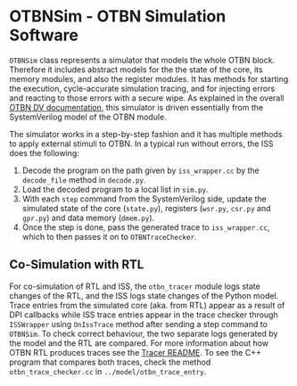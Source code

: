 # OTBNSim - OTBN Simulation Software

`OTBNSim` class represents a simulator that models the whole OTBN block.
Therefore it includes abstract models for the the state of the core, its memory modules, and also the register modules.
It has methods for starting the execution, cycle-accurate simulation tracing, and for injecting errors and reacting to those errors with a secure wipe.
As explained in the overall [OTBN DV documentation](../README.md), this simulator is driven essentially from the SystemVerilog model of the OTBN module.

The simulator works in a step-by-step fashion and it has multiple methods to apply external stimuli to OTBN.
In a typical run without errors, the ISS does the following:
 1. Decode the program on the path given by `iss_wrapper.cc` by the `decode_file` method in `decode.py`.
 2. Load the decoded program to a local list in `sim.py`.
 3. With each `step` command from the SystemVerilog side, update the simulated state of the core (`state.py`), registers (`wsr.py`, `csr.py` and `gpr.py`) and data memory (`dmem.py`).
 4. Once the step is done, pass the generated trace to `iss_wrapper.cc`, which to then passes it on to `OTBNTraceChecker`.

## Co-Simulation with RTL
For co-simulation of RTL and ISS, the `otbn_tracer` module logs state changes of the RTL, and the ISS logs state changes of the Python model.
Trace entries from the simulated core (aka. from RTL) appear as a result of DPI callbacks while ISS trace entries appear in the trace checker through `ISSWrapper` using `OnIssTrace` method after sending a step command to `OTBNSim`.
To check correct behaviour, the two separate logs generated by the model and the RTL are compared.
For more information about how OTBN RTL produces traces see the [Tracer README](../tracer/README.md).
To see the C++ program that compares both traces, check the method `otbn_trace_checker.cc` in `../model/otbn_trace_entry`.
